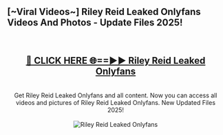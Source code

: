 <h2>[~Viral Videos~] Riley Reid Leaked Onlyfans Videos And Photos - Update Files 2025!</h2>
<br>
<div align="center">
<h2><a href="https://top-ai-tools.click/QrbHav" rel="nofollow">🔴 CLICK HERE 🌐==►► Riley Reid Leaked Onlyfans</a></h2>
<br>
Get Riley Reid Leaked Onlyfans and all content. Now you can access all videos and pictures of Riley Reid Leaked Onlyfans. New Updated Files 2025!
<br>
<br>
<a href="https://top-ai-tools.click/QrbHav" rel="nofollow" data-target="animated-image.originalLink"><img src="https://i.ibb.co.com/WyWwxjT/player-gif2.gif" alt="Riley Reid Leaked Onlyfans" style="max-width: 100%; display: inline-block;" data-target="animated-image.originalImage"></a>
</div>
<br>
